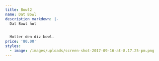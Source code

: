 ```yaml
---
title: Bowl2
name: Dat Bowl
description_markdown: |-
  Dat Bowl hot


  Hotter den diz bowl.
price: '80.00'
styles:
  - image: /images/uploads/screen-shot-2017-09-16-at-8.17.25-pm.png
---
```


